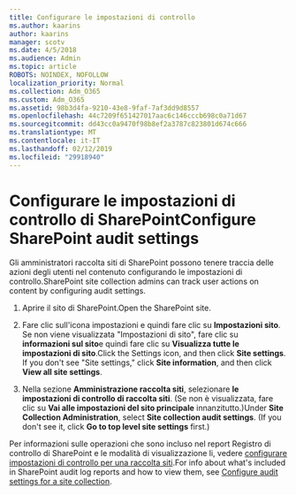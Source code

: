```yaml
---
title: Configurare le impostazioni di controllo
ms.author: kaarins
author: kaarins
manager: scotv
ms.date: 4/5/2018
ms.audience: Admin
ms.topic: article
ROBOTS: NOINDEX, NOFOLLOW
localization_priority: Normal
ms.collection: Adm_O365
ms.custom: Adm_O365
ms.assetid: 98b3d4fa-9210-43e8-9faf-7af3dd9d8557
ms.openlocfilehash: 44c7209f651427017aac6c146cccb698c0a71d67
ms.sourcegitcommit: dd43cc0a9470f98b8ef2a3787c823801d674c666
ms.translationtype: MT
ms.contentlocale: it-IT
ms.lasthandoff: 02/12/2019
ms.locfileid: "29918940"
---
```

# <a name="configure-sharepoint-audit-settings"></a><span data-ttu-id="1bbef-102">Configurare le impostazioni di controllo di SharePoint</span><span class="sxs-lookup"><span data-stu-id="1bbef-102">Configure SharePoint audit settings</span></span>

<span data-ttu-id="1bbef-103">Gli amministratori raccolta siti di SharePoint possono tenere traccia delle azioni degli utenti nel contenuto configurando le impostazioni di controllo.</span><span class="sxs-lookup"><span data-stu-id="1bbef-103">SharePoint site collection admins can track user actions on content by configuring audit settings.</span></span>
  
1. <span data-ttu-id="1bbef-104">Aprire il sito di SharePoint.</span><span class="sxs-lookup"><span data-stu-id="1bbef-104">Open the SharePoint site.</span></span>
    
2. <span data-ttu-id="1bbef-p101">Fare clic sull'icona impostazioni e quindi fare clic su **Impostazioni sito**. Se non viene visualizzata "Impostazioni di sito", fare clic su **informazioni sul sito**e quindi fare clic su **Visualizza tutte le impostazioni di sito**.</span><span class="sxs-lookup"><span data-stu-id="1bbef-p101">Click the Settings icon, and then click **Site settings**. If you don't see "Site settings," click **Site information**, and then click **View all site settings**.</span></span>
    
3. <span data-ttu-id="1bbef-p102">Nella sezione **Amministrazione raccolta siti**, selezionare **le impostazioni di controllo di raccolta siti**. (Se non è visualizzata, fare clic su **Vai alle impostazioni del sito principale** innanzitutto.)</span><span class="sxs-lookup"><span data-stu-id="1bbef-p102">Under **Site Collection Administration**, select **Site collection audit settings**. (If you don't see it, click **Go to top level site settings** first.)</span></span> 
    
<span data-ttu-id="1bbef-109">Per informazioni sulle operazioni che sono incluso nel report Registro di controllo di SharePoint e le modalità di visualizzazione li, vedere [configurare impostazioni di controllo per una raccolta siti](https://go.microsoft.com/fwlink/?linkid=404050).</span><span class="sxs-lookup"><span data-stu-id="1bbef-109">For info about what's included in SharePoint audit log reports and how to view them, see [Configure audit settings for a site collection](https://go.microsoft.com/fwlink/?linkid=404050).</span></span>
  

